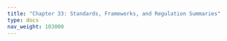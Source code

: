 ```yaml
---
title: "Chapter 33: Standards, Frameworks, and Regulation Summaries"
type: docs
nav_weight: 103000
---
```

